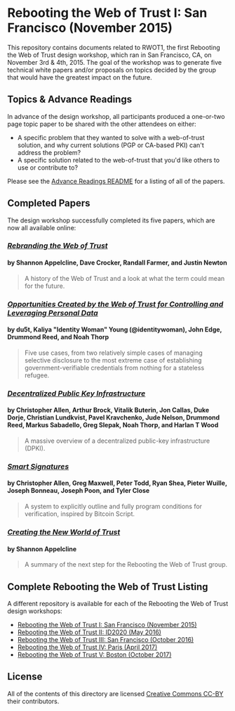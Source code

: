 # Rebooting the Web of Trust I: San Francisco (November 2015)

This repository contains documents related to RWOT1, the first Rebooting the Web of Trust design workshop, which ran in San Francisco, CA, on November 3rd & 4th, 2015. The goal of the workshop was to generate five technical white papers and/or proposals on topics decided by the group that would have the greatest impact on the future.

##  Topics & Advance Readings

In advance of the design workshop, all participants produced a one-or-two page topic paper to be shared with the other attendees on either:

* A specific problem that they wanted to solve with a web-of-trust solution, and why current solutions (PGP or CA-based PKI) can't address the problem?
*  A specific solution related to the web-of-trust that you'd like others to use or contribute to?

Please see the [Advance Readings README](topics-and-advance-readings/README.md) for a listing of all of the papers.

## Completed Papers

The design workshop successfully completed its five papers, which are now all available online:

### [*Rebranding the Web of Trust*](https://github.com/WebOfTrustInfo/rebooting-the-web-of-trust/blob/master/final-documents/rebranding-web-of-trust.pdf)
#### by Shannon Appelcline, Dave Crocker, Randall Farmer, and Justin Newton

> A history of the Web of Trust and a look at what the term could mean for the future.

### [*Opportunities Created by the Web of Trust for Controlling and Leveraging Personal Data*](https://github.com/WebOfTrustInfo/rebooting-the-web-of-trust/blob/master/final-documents/satisfying-real-world-use-cases.pdf)
#### by du5t, Kaliya "Identity Woman" Young (@identitywoman), John Edge, Drummond Reed, and Noah Thorp

> Five use cases, from two relatively simple cases of managing selective disclosure to the most extreme case of establishing government-verifiable credentials from nothing for a stateless refugee.

### [*Decentralized Public Key Infrastructure*](https://github.com/WebOfTrustInfo/rebooting-the-web-of-trust/blob/master/final-documents/dpki.pdf)
#### by Christopher Allen, Arthur Brock, Vitalik Buterin, Jon Callas, Duke Dorje, Christian Lundkvist, Pavel Kravchenko, Jude Nelson, Drummond Reed, Markus Sabadello, Greg Slepak, Noah Thorp, and Harlan T Wood

> A massive overview of a decentralized public-key infrastructure (DPKI).

### [*Smart Signatures*](https://github.com/WebOfTrustInfo/rebooting-the-web-of-trust/blob/master/final-documents/smart-signatures.pdf)
#### by Christopher Allen, Greg Maxwell, Peter Todd, Ryan Shea, Pieter Wuille, Joseph Bonneau, Joseph Poon, and Tyler Close

> A system to explicitly outline and fully program conditions for verification, inspired by Bitcoin Script.

### [*Creating the New World of Trust*](https://github.com/WebOfTrustInfo/rebooting-the-web-of-trust/blob/master/final-documents/whats-the-next-step.pdf)
#### by Shannon Appelcline

> A summary of the next step for the Rebooting the Web of Trust group.

## Complete Rebooting the Web of Trust Listing

A different repository is available for each of the Rebooting the Web of Trust design workshops:

* [Rebooting the Web of Trust I: San Francisco (November 2015)](https://github.com/WebOfTrustInfo/rebooting-the-web-of-trust)
* [Rebooting the Web of Trust II: ID2020 (May 2016)](https://github.com/WebOfTrustInfo/ID2020DesignWorkshop)
* [Rebooting the Web of Trust III: San Francisco (October 2016)](https://github.com/WebOfTrustInfo/rebooting-the-web-of-trust-fall2016)
* [Rebooting the Web of Trust IV: Paris (April 2017)](https://github.com/WebOfTrustInfo/rebooting-the-web-of-trust-spring2017)
* [Rebooting the Web of Trust V: Boston (October 2017)](https://github.com/WebOfTrustInfo/rebooting-the-web-of-trust-spring2017)

## License

All of the contents of this directory are licensed [Creative Commons CC-BY](https://github.com/WebOfTrustInfo/rebooting-the-web-of-trust/blob/master/final-documents/LICENSE-CC-BY-4.0.md) their contributors.
